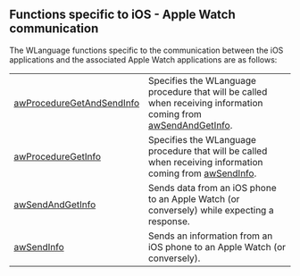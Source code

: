 


## Functions specific to iOS - Apple Watch communication
			



<a name="NOTE1"></a>
<a name="NOTE1_1"></a>
The WLanguage functions specific to the communication between the iOS applications and the associated Apple Watch applications are as follows: 



|   |   |
| --- | --- |
| [awProcedureGetAndSendInfo](../WDLang3/1000022118.md) | Specifies the WLanguage procedure that will be called when receiving information coming from [awSendAndGetInfo](../WDLang3/1000022116.md). |
| [awProcedureGetInfo](../WDLang3/1000022119.md) | Specifies the WLanguage procedure that will be called when receiving information coming from [awSendInfo](../WDLang3/1000022117.md). |
| [awSendAndGetInfo](../WDLang3/1000022116.md) | Sends data from an iOS phone to an Apple Watch (or conversely) while expecting a response. |
| [awSendInfo](../WDLang3/1000022117.md) | Sends an information from an iOS phone to an Apple Watch (or conversely). |






